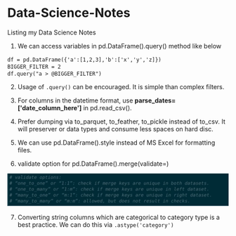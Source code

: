 # Data-Science-Notes
Listing my Data Science Notes

1) We can access variables in pd.DataFrame().query() method like below

```
df = pd.DataFrame({'a':[1,2,3],'b':['x','y','z]})
BIGGER_FILTER = 2
df.query("a > @BIGGER_FILTER")
```

2) Usage of `.query()` can be encouraged. It is simple than complex filters.

3) For columns in the datetime format, use **parse_dates=['date_column_here']** in pd.read_csv().

4) Prefer dumping via to_parquet, to_feather, to_pickle instead of to_csv. It will preserver or data types and consume less spaces on hard disc.

5) We can use pd.DataFrame().style instead of MS Excel for formatting files.

6) validate option for pd.DataFrame().merge(validate=)

![merge_validate](./images/001.png)

7) Converting string columns which are categorical to category type is a best practice. We can do this via `.astype('category')`


